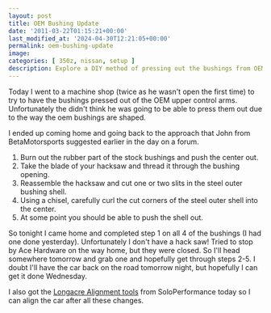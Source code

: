 ```yaml
---
layout: post
title: OEM Bushing Update
date: '2011-03-22T01:15:21+00:00'
last_modified_at: '2024-04-30T12:21:05+00:00'
permalink: oem-bushing-update
image:
categories: [ 350z, nissan, setup ]
description: Explore a DIY method of pressing out the bushings from OEM upper control arms, from burning the rubber part to using a hacksaw and a chisel.
---
```


Today I went to a machine shop (twice as he wasn't open the first time) to try to have the bushings pressed out of the OEM upper control arms. Unfortunately the didn't think he was going to be able to press them out due to the way the oem bushings are shaped.

I ended up coming home and going back to the approach that John from BetaMotorsports suggested earlier in the day on a forum. 
  
  
1. Burn out the rubber part of the stock bushings and push the center out.     
2. Take the blade of your hacksaw and thread it through the bushing opening.
3. Reassemble the hacksaw and cut one or two slits in the steel outer bushing shell.     
4. Using a chisel, carefully curl the cut corners of the steel outer shell into the center.
5. At some point you should be able to push the shell out.
 
So tonight I came home and completed step 1 on all 4 of the bushings (I had one done yesterday). Unfortunately I don't have a hack saw! Tried to stop by Ace Hardware on the way home, but they were closed. So I'll head somewhere tomorrow and grab one and hopefully get through steps 2-5. I doubt I'll have the car back on the road tomorrow night, but hopefully I can get it done Wednesday.

I also got the [Longacre Alignment tools](https://soloperformance.com/pages/search-results-page?q=longacre) from SoloPerformance today so I can align the car after all these changes.








